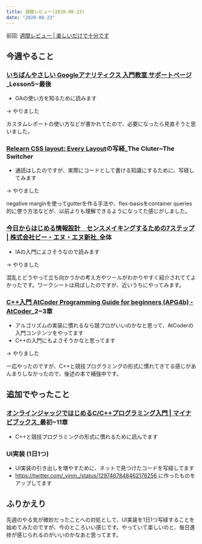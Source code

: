```yaml
---
title: 週間レビュー(2020-08-23)
date: "2020-08-23"
---
```


前回: [週間レビュー | 楽しいだけで十分です](https://yinm.info/20200816/)

## 今週やること

### [いちばんやさしい Googleアナリティクス 入門教室 サポートページ](http://www.sotechsha.co.jp/sp/1233/)_Lesson5~最後
- GAの使い方を知るために読みます

-> やりました

カスタムレポートの使い方などが書かれてたので、必要になったら見直そうと思いました。

### [Relearn CSS layout: Every Layout](https://every-layout.dev/)の写経_The Cluter~The Switcher
- 通読はしたのですが、実際にコードとして書ける知識にするために、写経してみます

-> やりました

negative marginを使ってgutterを作る手法や、flex-basisをcontainer queries的に使う方法などが、以前よりも理解できるようになってた感じがしました。

### [今日からはじめる情報設計　センスメイキングするための7ステップ | 株式会社ビー・エヌ・エヌ新社](http://www.bnn.co.jp/books/7884/)_全体
- IAの入門によさそうなので読みます

-> やりました

混乱とどうやって立ち向かうかの考え方やツールがわかりやすく紹介されててよかったです。ワークシートは飛ばしたのですが、近いうちにやってみます。

### [C++入門 AtCoder Programming Guide for beginners (APG4b) - AtCoder](https://atcoder.jp/contests/apg4b)_2~3章
- アルゴリズムの実装に慣れるなら競プロがいいのかなと思って、AtCoderの入門コンテンツをやってます
- C++の入門にもよさそうかなと思ってます

-> やりました

一応やったのですが、C++と競技プログラミングの形式に慣れてきてる感じがあんまりしなかったので、後述の本で補強中です。

## 追加でやったこと
### [オンラインジャッジではじめるC/C++プログラミング入門 | マイナビブックス](https://book.mynavi.jp/ec/products/detail/id=25382)_最初~11章
- C++と競技プログラミングの形式に慣れるために読んでます

### UI実装 (1日1つ)
- UI実装の引き出しを増やすために、ネットで見つけたコードを写経してます
- https://twitter.com/_yinm_/status/1297467848462176256 に作ったものをアップしてます

## ふりかえり
先週のやる気が微妙だったことへの対処として、UI実装を1日1つ写経することを始めてみたのですが、今のところいい感じです。やっていて楽しいのと、毎日進捗が感じられるのがいいのかなあと思ってます。
